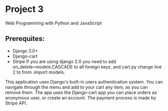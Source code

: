 # Project 3

Web Programming with Python and JavaScript

## Prerequites: 
- Django 3.0+
- Django-cart
- Stripe
If you are using django 2.0 you need to add on_delete=models.CASCADE to all foreign
keys, and cart.py change line 2 to from .import models.

This application uses Django's built-in users authentication system. You can navigate through the menu
and add to your cart any item, as you can remove them. The app uses the Django-cart app you can 
place orders as anonymous user, or create an account. The payment process is made by Stripe API. 



